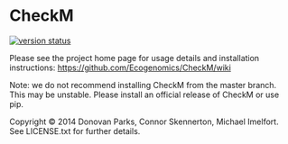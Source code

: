 # CheckM

[![version status](https://img.shields.io/pypi/v/refinem.svg)](https://pypi.python.org/pypi/refinem)

Please see the project home page for usage details and installation instructions:
https://github.com/Ecogenomics/CheckM/wiki

Note: we do not recommend installing CheckM from the master branch. This may be unstable. Please install an official release of CheckM or use pip.

Copyright © 2014 Donovan Parks, Connor Skennerton, Michael Imelfort. See LICENSE.txt for further details.
